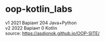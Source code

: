 # oop-kotlin_labs
v1 2021 Варіант 204 Java+Python\
v2 2022 Варіант 0 Kotlin\
source: https://asdjonok.github.io/OOP-SITE/
